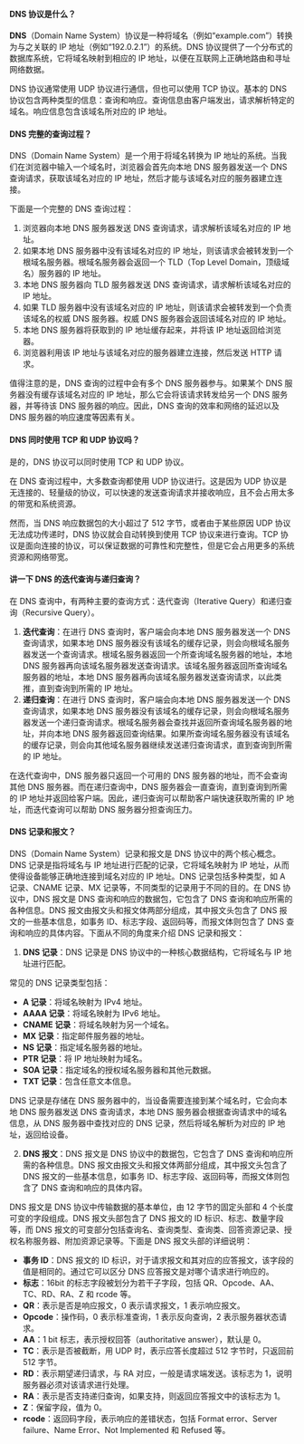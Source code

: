 <!--
 * @Author: Shu Binqi
 * @Date: 2023-02-27 22:46:08
 * @LastEditors: Shu Binqi
 * @LastEditTime: 2023-04-01 22:37:13
 * @Description: DNS 面试题（5题）
 * @Version: 1.0.0
 * @FilePath: \interviewQuestions\计算机网络\DNS.md
-->

#### DNS 协议是什么？

**DNS**（Domain Name System）协议是一种将域名（例如“example.com”）转换为与之关联的 IP 地址（例如“192.0.2.1”）的系统。DNS 协议提供了一个分布式的数据库系统，它将域名映射到相应的 IP 地址，以便在互联网上正确地路由和寻址网络数据。

DNS 协议通常使用 UDP 协议进行通信，但也可以使用 TCP 协议。基本的 DNS 协议包含两种类型的信息：查询和响应。查询信息由客户端发出，请求解析特定的域名。响应信息包含该域名所对应的 IP 地址。

#### DNS 完整的查询过程？

DNS（Domain Name System）是一个用于将域名转换为 IP 地址的系统。当我们在浏览器中输入一个域名时，浏览器会首先向本地 DNS 服务器发送一个 DNS 查询请求，获取该域名对应的 IP 地址，然后才能与该域名对应的服务器建立连接。

下面是一个完整的 DNS 查询过程：

1. 浏览器向本地 DNS 服务器发送 DNS 查询请求，请求解析该域名对应的 IP 地址。
1. 如果本地 DNS 服务器中没有该域名对应的 IP 地址，则该请求会被转发到一个根域名服务器。根域名服务器会返回一个 TLD（Top Level Domain，顶级域名）服务器的 IP 地址。
1. 本地 DNS 服务器向 TLD 服务器发送 DNS 查询请求，请求解析该域名对应的 IP 地址。
1. 如果 TLD 服务器中没有该域名对应的 IP 地址，则该请求会被转发到一个负责该域名的权威 DNS 服务器。权威 DNS 服务器会返回该域名对应的 IP 地址。
1. 本地 DNS 服务器将获取到的 IP 地址缓存起来，并将该 IP 地址返回给浏览器。
1. 浏览器利用该 IP 地址与该域名对应的服务器建立连接，然后发送 HTTP 请求。

值得注意的是，DNS 查询的过程中会有多个 DNS 服务器参与。如果某个 DNS 服务器没有缓存该域名对应的 IP 地址，那么它会将该请求转发给另一个 DNS 服务器，并等待该 DNS 服务器的响应。因此，DNS 查询的效率和网络的延迟以及 DNS 服务器的响应速度等因素有关。

#### DNS 同时使用 TCP 和 UDP 协议吗？

是的，DNS 协议可以同时使用 TCP 和 UDP 协议。

在 DNS 查询过程中，大多数查询都使用 UDP 协议进行。这是因为 UDP 协议是无连接的、轻量级的协议，可以快速的发送查询请求并接收响应，且不会占用太多的带宽和系统资源。

然而，当 DNS 响应数据包的大小超过了 512 字节，或者由于某些原因 UDP 协议无法成功传递时，DNS 协议就会自动转换到使用 TCP 协议来进行查询。TCP 协议是面向连接的协议，可以保证数据的可靠性和完整性，但是它会占用更多的系统资源和网络带宽。

#### 讲一下 DNS 的迭代查询与递归查询？

在 DNS 查询中，有两种主要的查询方式：迭代查询（Iterative Query）和递归查询（Recursive Query）。

1. **迭代查询**：在进行 DNS 查询时，客户端会向本地 DNS 服务器发送一个 DNS 查询请求，如果本地 DNS 服务器没有该域名的缓存记录，则会向根域名服务器发送一个查询请求。根域名服务器返回一个所查询域名服务器的地址，本地 DNS 服务器再向该域名服务器发送查询请求。该域名服务器返回所查询域名服务器的地址，本地 DNS 服务器再向该域名服务器发送查询请求，以此类推，直到查询到所需的 IP 地址。
1. **递归查询**：在进行 DNS 查询时，客户端会向本地 DNS 服务器发送一个 DNS 查询请求，如果本地 DNS 服务器没有该域名的缓存记录，则会向根域名服务器发送一个递归查询请求。根域名服务器会查找并返回所查询域名服务器的地址，并向本地 DNS 服务器返回查询结果。如果所查询域名服务器没有该域名的缓存记录，则会向其他域名服务器继续发送递归查询请求，直到查询到所需的 IP 地址。

在迭代查询中，DNS 服务器只返回一个可用的 DNS 服务器的地址，而不会查询其他 DNS 服务器。而在递归查询中，DNS 服务器会一直查询，直到查询到所需的 IP 地址并返回给客户端。因此，递归查询可以帮助客户端快速获取所需的 IP 地址，而迭代查询可以帮助 DNS 服务器分担查询压力。

#### DNS 记录和报文？

DNS（Domain Name System）记录和报文是 DNS 协议中的两个核心概念。DNS 记录是指将域名与 IP 地址进行匹配的记录，它将域名映射为 IP 地址，从而使得设备能够正确地连接到域名对应的 IP 地址。DNS 记录包括多种类型，如 A 记录、CNAME 记录、MX 记录等，不同类型的记录用于不同的目的。在 DNS 协议中，DNS 报文是 DNS 查询和响应的数据包，它包含了 DNS 查询和响应所需的各种信息。DNS 报文由报文头和报文体两部分组成，其中报文头包含了 DNS 报文的一些基本信息，如事务 ID、标志字段、返回码等，而报文体则包含了 DNS 查询和响应的具体内容。下面从不同的角度来介绍 DNS 记录和报文：

1. **DNS 记录**：DNS 记录是 DNS 协议中的一种核心数据结构，它将域名与 IP 地址进行匹配。

常见的 DNS 记录类型包括：

- **A 记录**：将域名映射为 IPv4 地址。
- **AAAA 记录**：将域名映射为 IPv6 地址。
- **CNAME 记录**：将域名映射为另一个域名。
- **MX 记录**：指定邮件服务器的地址。
- **NS 记录**：指定域名服务器的地址。
- **PTR 记录**：将 IP 地址映射为域名。
- **SOA 记录**：指定域名的授权域名服务器和其他元数据。
- **TXT 记录**：包含任意文本信息。

DNS 记录是存储在 DNS 服务器中的，当设备需要连接到某个域名时，它会向本地 DNS 服务器发送 DNS 查询请求，本地 DNS 服务器会根据查询请求中的域名信息，从 DNS 服务器中查找对应的 DNS 记录，然后将域名解析为对应的 IP 地址，返回给设备。

2. **DNS 报文**：DNS 报文是 DNS 协议中的数据包，它包含了 DNS 查询和响应所需的各种信息。DNS 报文由报文头和报文体两部分组成，其中报文头包含了 DNS 报文的一些基本信息，如事务 ID、标志字段、返回码等，而报文体则包含了 DNS 查询和响应的具体内容。

DNS 报文是 DNS 协议中传输数据的基本单位，由 12 字节的固定头部和 4 个长度可变的字段组成。DNS 报文头部包含了 DNS 报文的 ID 标识、标志、数量字段等，而 DNS 报文的可变部分包括查询名、查询类型、查询类、回答资源记录、授权名称服务器、附加资源记录等。下面是 DNS 报文头部的详细说明：

- **事务 ID**：DNS 报文的 ID 标识，对于请求报文和其对应的应答报文，该字段的值是相同的。通过它可以区分 DNS 应答报文是对哪个请求进行响应的。
- **标志**：16bit 的标志字段被划分为若干子字段，包括 QR、Opcode、AA、TC、RD、RA、Z 和 rcode 等。
- **QR**：表示是否是响应报文，0 表示请求报文，1 表示响应报文。
- **Opcode**：操作码，0 表示标准查询，1 表示反向查询，2 表示服务器状态请求。
- **AA**：1 bit 标志，表示授权回答（authoritative answer），默认是 0。
- **TC**：表示是否被截断，用 UDP 时，表示应答长度超过 512 字节时，只返回前 512 字节。
- **RD**：表示期望递归请求，与 RA 对应，一般是请求端发送。该标志为 1，说明服务器必须对该请求进行处理。
- **RA**：表示是否支持递归查询，如果支持，则返回应答报文中的该标志为 1。
- **Z**：保留字段，值为 0。
- **rcode**：返回码字段，表示响应的差错状态，包括 Format error、Server failure、Name Error、Not Implemented 和 Refused 等。
